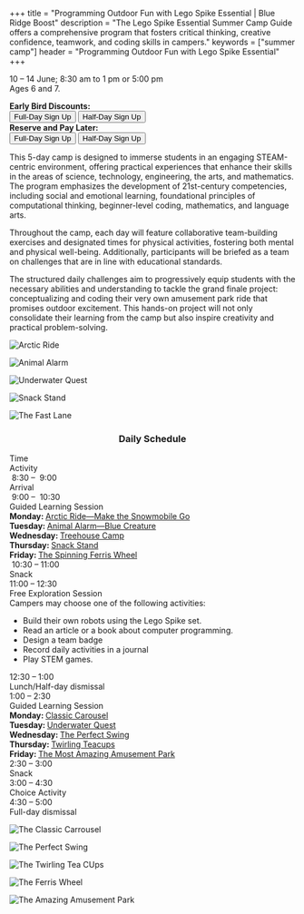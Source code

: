 +++
title = "Programming Outdoor Fun with Lego Spike Essential | Blue Ridge Boost"
description = "The Lego Spike Essential Summer Camp Guide offers a comprehensive program that fosters critical thinking, creative confidence, teamwork, and coding skills in campers."
keywords = ["summer camp"]
header = "Programming Outdoor Fun with Lego Spike Essential"
+++

<p></p>

<div class="container">
    <div class="row pb-1">
        <div class="col-4">
            <p></p>
            <p> 10 &ndash; 14 June; 8:30 am to 1 pm or 5:00 pm</br> 
            Ages 6 and 7.<br>
            <p>
                <b>Early Bird Discounts:</b><br> 
                <a href="https://summer-24-ages-6-to-7-full-day.cheddarup.com"><button class="button-8s" role="button">Full-Day Sign Up</button></a>  <a href="https://summer-24-ages-6-and-7-half-day.cheddarup.com"><button class="button-8s" role="button">Half-Day Sign Up</button></a> <br>
                <b>Reserve and Pay Later:</b><br>
                <a href="https://summer-24-ages-6-and-7-full-day-deposit.cheddarup.com"><button class="button-8s" role="button">Full-Day Sign Up</button></a> <a href="https://summer-24-ages-6-and-7-half-day-deposit.cheddarup.com"><button class="button-8s" role="button">Half-Day Sign Up</button></a>
            </p>
        </div>
        <div class="col-8">
            <p>This 5-day camp is designed to immerse students in an engaging STEAM-centric environment, offering practical experiences that enhance their skills in the areas of science, technology, engineering, the arts, and mathematics. The program emphasizes the development of 21st-century competencies, including social and emotional learning, foundational principles of computational thinking, beginner-level coding, mathematics, and language arts.</p>
            <p>Throughout the camp, each day will feature collaborative team-building exercises and designated times for physical activities, fostering both mental and physical well-being. Additionally, participants will be briefed as a team on challenges that are in line with educational standards.</p>
            <p>The structured daily challenges aim to progressively equip students with the necessary abilities and understanding to tackle the grand finale project: conceptualizing and coding their very own amusement park ride that promises outdoor excitement. This hands-on project will not only consolidate their learning from the camp but also inspire creativity and practical problem-solving.
            </p>
        </div>
    </div>
    <div class="row pb-1">
        <div class="col-3">
            <div class="v-stack p-2">
                <p></p>
                <div><img src="/images/camps/spike-essential-intro/U1L2_web_thumbnail.webp" alt="Arctic Ride" class="img-fluid"> </div>
                <p></p>
                <div><img src="/images/camps/spike-essential-intro/U1L4_web_thumbnail.webp" alt="Animal Alarm" class="img-fluid"> </div>
                <p></p>
                <div><img src="/images/camps/spike-essential-intro/U1L5_web_thumbnail.webp" alt="Underwater Quest" class="img-fluid"> </div>
                <p></p>
                <div><img src="/images/camps/spike-essential-intro/U1L6_web_thumbnail.webp" alt="Snack Stand" class="img-fluid"> </div>
                <p></p>
                <div><img src="/images/camps/spike-essential-intro/U2L1_web_thumbnail.webp" alt="The Fast Lane" class="img-fluid"> </div>
            </div>
        </div>
        <div class="col-6">
            <div class="container p-0 m-0 b-0">
                <h3 align="center">Daily Schedule</h3>
                <div class="row py-1 table-header">
                    <div class="col-2 text-center">Time</div>	
                    <div class="col-10">Activity</div>
                </div>
                <div class="row py-1">
                    <div class="col-2 text-center">&nbsp;8:30 &ndash; &nbsp;9:00</div>
                    <div class="col-10">Arrival</div>
                </div>
                <div class="row py-1 table-dark-row">
                    <div class="col-2 text-center">&nbsp;9:00 &ndash; &nbsp;10:30	</div>
                    <div class="col-10 ">Guided Learning Session<br>
                        <b>Monday: </b> <a href="https://education.lego.com/en-us/lessons/spikeessential-great-adventures/spikeessential-arctic-ride/">Arctic Ride—Make the Snowmobile Go</a> <br>
                        <b>Tuesday: </b><a href="https://education.lego.com/en-us/lessons/spikeessential-great-adventures/spikeessential-animal-alarm/">Animal Alarm—Blue Creature</a><br>
                        <b>Wednesday: </b><a href="https://education.lego.com/en-us/lessons/spikeessential-great-adventures/spikeessential-treehouse-camp/">Treehouse Camp</a><br>
                        <b>Thursday: </b><a href="https://education.lego.com/en-us/lessons/spikeessential-amazing-amusement-park/spikeessential-snack-stand/">Snack Stand</a><br>
                        <b>Friday: </b><a href="https://education.lego.com/en-us/lessons/spikeessential-amazing-amusement-park/spikeessential-the-spinning-ferris-wheel/">The Spinning Ferris Wheel</a><br>
                    </div>
                </div>
                <div class="row py-1">
                    <div class="col-2 text-center">&nbsp;10:30 &ndash; 11:00 </div>
                    <div class="col-10">Snack</div>
                </div>
                <div class="row py-1 table-dark-row">
                    <div class="col-2 text-center">11:00 &ndash; 12:30</div>	
                    <div class="col-10">Free Exploration Session <br>
                    Campers may choose one of the following activities:
                    <ul>
                        <li>Build their own robots using the Lego Spike set.</li>
                        <li>Read an article or a book about computer programming.</li>
                        <li>Design a team badge</li>
                        <li>Record daily activities in a journal</li>
                        <li>Play STEM games.</li>
                    </ul>
                    </div>
                </div>
                <div class="row py-1">
                    <div class="col-2 text-center">12:30 &ndash; 1:00</div>
                    <div class="col-10">Lunch/Half-day dismissal</div>
                </div>
                <div class="row py-1 table-dark-row">
                    <div class="col-2 text-center">1:00 &ndash; 2:30</div>	
                    <div class="col-10">Guided Learning Session<br>
                        <b>Monday: </b><a href="https://education.lego.com/en-us/lessons/spikeessential-amazing-amusement-park/spikeessential-classic-carousel/">Classic Carousel</a><br>
                        <b>Tuesday: </b><a href="https://education.lego.com/en-us/lessons/spikeessential-great-adventures/spikeessential-underwater-quest/">Underwater Quest</a><br>
                        <b>Wednesday: </b><a href="https://education.lego.com/en-us/lessons/spikeessential-amazing-amusement-park/spikeessential-the-perfect-swing/">The Perfect Swing</a><br>
                        <b>Thursday: </b><a href="https://education.lego.com/en-us/lessons/spikeessential-amazing-amusement-park/spikeessential-twirling-teacups/">Twirling Teacups</a><br>
                        <b>Friday: </b><a href="https://education.lego.com/en-us/lessons/spikeessential-amazing-amusement-park/spikeessential-the-most-amazing-amusement-park/">The Most Amazing Amusement Park</a><br>
                    </div>
                </div>
                <div class="row py-1">
                    <div class="col-2 text-center">2:30 &ndash; 3:00</div>	
                    <div class="col-10">Snack</div>
                </div>
                <div class="row py-1 table-dark-row">
                    <div class="col-2 text-center">3:00  &ndash;  4:30	</div>
                    <div class="col-10">Choice Activity</div>
                </div>
                <div class="row py-1">
                    <div class="col-2 text-center">4:30  &ndash;  5:00	</div>
                    <div class="col-10">Full-day dismissal</div>
                </div>
            </div>
        </div>
        <div class="col-3">
            <div class="v-stack p-2">
                <p></p>
                <div><img src="/images/camps/spike-essential-intro/U2L2_web_thumbnail.webp" alt="The Classic Carrousel" class="img-fluid"> </div>
                <p></p>
                <div><img src="/images/camps/spike-essential-intro/U2L3_web_thumbnail.webp" alt="The Perfect Swing" class="img-fluid"> </div>
                <p></p>
                <div><img src="/images/camps/spike-essential-intro/U2L4_web_thumbnail.webp" alt="The Twirling Tea CUps" class="img-fluid"> </div>
                <p></p>
                <div><img src="/images/camps/spike-essential-intro/U2L6_web_thumbnail.webp" alt="The Ferris Wheel" class="img-fluid"> </div>
                <p></p>
                <div><img src="/images/camps/spike-essential-intro/U2L7_web_thumbnail.webp" alt="The Amazing Amusement Park" class="img-fluid"> </div>
            </div>
        </div>
        </div> <!-- inner container -->
    </div>
</div> <!-- outer container -->